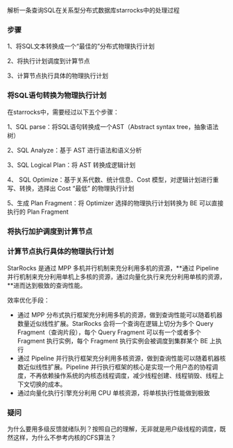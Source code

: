解析一条查询SQL在关系型分布式数据库starrocks中的处理过程

### 步骤

1、将SQL文本转换成一个“最佳的”分布式物理执行计划

2、将执行计划调度到计算节点

3、计算节点执行具体的物理执行计划



### 将SQL语句转换为物理执行计划

在starrocks中，需要经过以下五个步骤：

1、SQL parse：将SQL语句转换成一个AST（Abstract syntax tree，抽象语法树）

2、SQL Analyze：基于 AST 进行语法和语义分析

3、SQL Logical Plan：将 AST 转换成逻辑计划

4、 SQL Optimize：基于关系代数、统计信息、Cost 模型，对逻辑计划进行重写、转换，选择出 Cost “最低” 的物理执行计划

5、生成 Plan Fragment：将 Optimizer 选择的物理执行计划转换为 BE 可以直接执行的 Plan Fragment



### 将执行加护调度到计算节点





### 计算节点执行具体的物理执行计划

StarRocks 是通过 MPP 多机并行机制来充分利用多机的资源，**通过 Pipeline 并行机制来充分利用单机上多核的资源，通过向量化执行来充分利用单核的资源，**进而达到极致的查询性能。

效率优化手段：

- 通过 MPP 分布式执行框架充分利用多机的资源，做到查询性能可以随着机器数量近似线性扩展。StarRocks 会将一个查询在逻辑上切分为多个 Query Fragment（查询片段），每个 Query Fragment 可以有一个或者多个 Fragment 执行实例，每个 Fragment 执行实例会被调度到集群某个 BE 上执行
- 通过 Pipeline 并行执行框架充分利用多核资源，做到查询性能可以随着机器核数近似线性扩展。Pipeline 并行执行框架的核心是实现一个用户态的协程调度，不再依赖操作系统的内核态线程调度，减少线程创建、线程销毁、线程上下文切换的成本。
- 通过向量化执行引擎充分利用 CPU 单核资源，将单核执行性能做到极致







### 疑问

为什么要用多级反馈就绪队列？按照自己的理解，无非就是用户级线程的调度，既然这样，为什么不参考内核的CFS算法？